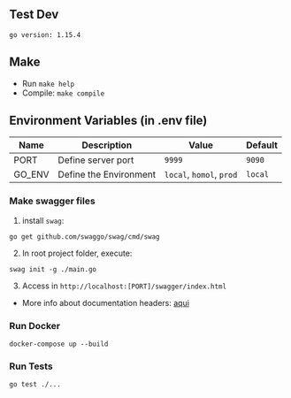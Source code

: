 ## Test Dev

```shell
go version: 1.15.4
```

## Make
- Run ```make help```
- Compile: ```make compile```

Environment Variables (in .env file)
---------------------

Name | Description | Value | Default |
-----|-----------|---------|--------------|
PORT | Define server port | ```9999``` | ```9090```
GO_ENV | Define the Environment | ```local```, ```homol```, ```prod``` | ```local```

### Make swagger files
1. install `swag`:
```shell
go get github.com/swaggo/swag/cmd/swag
```
2. In root project folder, execute: 
```shell
swag init -g ./main.go
```
3. Access in ```http://localhost:[PORT]/swagger/index.html```

- More info about documentation headers: [aqui](https://github.com/swaggo/swag)

### Run Docker

```shell
docker-compose up --build
```

### Run Tests

```shell
go test ./...
```
